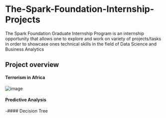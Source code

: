 # The-Spark-Foundation-Internship-Projects
The Spark Foundation Graduate Internship Program is an internship opportunity that allows one to explore and work on variety of projects/tasks in order to showcase ones technical skills in the field of Data Science and Business Analytics

## Project overview
#### Terrorism in Africa

![image](https://github.com/user-attachments/assets/772e9c9a-09e1-4406-8812-294cedf80d0f)

#### Predictive Analysis

-#### Decision Tree
